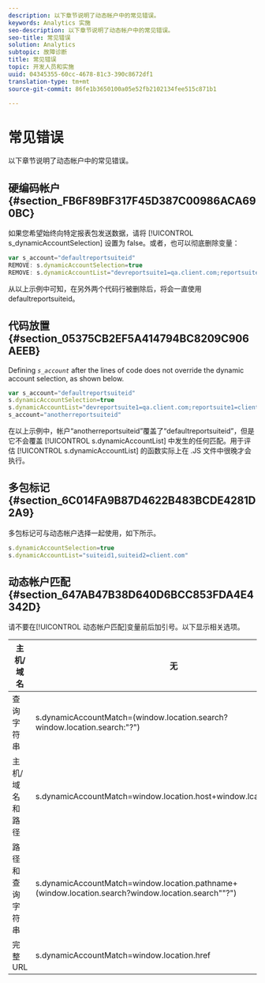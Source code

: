 ```yaml
---
description: 以下章节说明了动态帐户中的常见错误。
keywords: Analytics 实施
seo-description: 以下章节说明了动态帐户中的常见错误。
seo-title: 常见错误
solution: Analytics
subtopic: 故障诊断
title: 常见错误
topic: 开发人员和实施
uuid: 04345355-60cc-4678-81c3-390c8672df1
translation-type: tm+mt
source-git-commit: 86fe1b3650100a05e52fb2102134fee515c871b1

---
```



# 常见错误

以下章节说明了动态帐户中的常见错误。

## 硬编码帐户 {#section_FB6F89BF317F45D387C00986ACA690BC}

如果您希望始终向特定报表包发送数据，请将 [!UICONTROL s_dynamicAccountSelection] 设置为 false。或者，也可以彻底删除变量：

```js
var s_account="defaultreportsuiteid" 
REMOVE: s.dynamicAccountSelection=true 
REMOVE: s.dynamicAccountList="devreportsuite1=qa.client.com;reportsuite1=client.com" 
```

从以上示例中可知，在另外两个代码行被删除后，将会一直使用 defaultreportsuiteid。

## 代码放置 {#section_05375CB2EF5A414794BC8209C906AEEB}

Defining *`s_account`* after the lines of code does not override the dynamic account selection, as shown below.

```js
var s_account="defaultreportsuiteid" 
s.dynamicAccountSelection=true 
s.dynamicAccountList="devreportsuite1=qa.client.com;reportsuite1=client.com" 
s_account="anotherreportsuiteid" 
```

在以上示例中，帐户“anotherreportsuiteid”覆盖了“defaultreportsuiteid”，但是它不会覆盖 [!UICONTROL s.dynamicAccountList] 中发生的任何匹配。用于评估 [!UICONTROL s.dynamicAccountList] 的函数实际上在 .JS 文件中很晚才会执行。

## 多包标记 {#section_6C014FA9B87D4622B483BCDE4281D2A9}

多包标记可与动态帐户选择一起使用，如下所示。

```js
s.dynamicAccountSelection=true 
s.dynamicAccountList="suiteid1,suiteid2=client.com" 
```

## 动态帐户匹配 {#section_647AB47B38D640D6BCC853FDA4E4342D}

请不要在[!UICONTROL 动态帐户匹配]变量前后加引号。以下显示相关选项。

| 主机/域名 | 无 |
|---|---|
| 查询字符串 | s.dynamicAccountMatch=(window.location.search?window.location.search:"?") |
| 主机/域名和路径 | s.dynamicAccountMatch=window.location.host+window.lcation.pathname |
| 路径和查询字符串 | s.dynamicAccountMatch=window.location.pathname+(window.location.search?window.location.search""?") |
| 完整 URL | s.dynamicAccountMatch=window.location.href |

